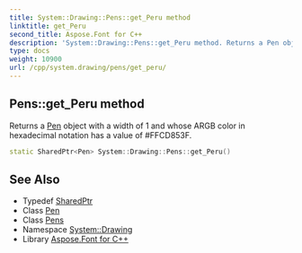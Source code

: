 ```yaml
---
title: System::Drawing::Pens::get_Peru method
linktitle: get_Peru
second_title: Aspose.Font for C++
description: 'System::Drawing::Pens::get_Peru method. Returns a Pen object with a width of 1 and whose ARGB color in hexadecimal notation has a value of #FFCD853F in C++.'
type: docs
weight: 10900
url: /cpp/system.drawing/pens/get_peru/
---
```

## Pens::get_Peru method


Returns a [Pen](../../pen/) object with a width of 1 and whose ARGB color in hexadecimal notation has a value of #FFCD853F.

```cpp
static SharedPtr<Pen> System::Drawing::Pens::get_Peru()
```

## See Also

* Typedef [SharedPtr](../../../system/sharedptr/)
* Class [Pen](../../pen/)
* Class [Pens](../)
* Namespace [System::Drawing](../../)
* Library [Aspose.Font for C++](../../../)
